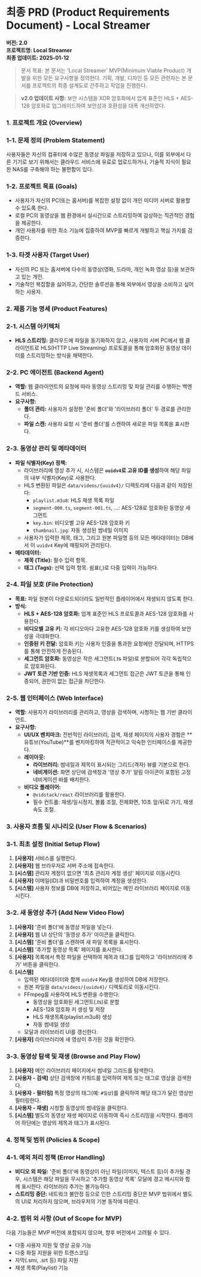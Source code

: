 # 최종 PRD (Product Requirements Document) - Local Streamer

**버전: 2.0**  
**프로젝트명: Local Streamer**  
**최종 업데이트: 2025-01-12**

> 문서 목표: 본 문서는 'Local Streamer' MVP(Minimum Viable Product) 개발을 위한 모든 요구사항을 정의한다. 기획, 개발, 디자인 등 모든 관련자는 본 문서를 프로젝트의 최종 설계도로 간주하고 작업을 진행한다.

> **v2.0 업데이트 사항:** 보안 시스템을 XOR 암호화에서 업계 표준인 HLS + AES-128 암호화로 업그레이드하여 보안성과 호환성을 대폭 개선하였다.
> 

### 1. 프로젝트 개요 (Overview)

### 1-1. 문제 정의 (Problem Statement)

사용자들은 자신의 컴퓨터에 수많은 동영상 파일을 저장하고 있으나, 이를 외부에서 다른 기기로 보기 위해서는 클라우드 서비스에 유료로 업로드하거나, 기술적 지식이 필요한 NAS를 구축해야 하는 불편함이 있다.

### 1-2. 프로젝트 목표 (Goals)

- 사용자가 자신의 PC(또는 홈서버)를 복잡한 설정 없이 개인 미디어 서버로 활용할 수 있도록 한다.
- 로컬 PC의 동영상을 웹 환경에서 실시간으로 스트리밍하여 감상하는 직관적인 경험을 제공한다.
- 개인 사용자를 위한 최소 기능에 집중하여 MVP를 빠르게 개발하고 핵심 가치를 검증한다.

### 1-3. 타겟 사용자 (Target User)

- 자신의 PC 또는 홈서버에 다수의 동영상(영화, 드라마, 개인 녹화 영상 등)을 보관하고 있는 개인.
- 기술적인 복잡함을 싫어하고, 간단한 솔루션을 통해 외부에서 영상을 소비하고 싶어 하는 사용자.

### 2. 제품 기능 명세 (Product Features)

### 2-1. 시스템 아키텍처

- **HLS 스트리밍:** 클라우드에 파일을 동기화하지 않고, 사용자의 서버 PC에서 웹 클라이언트로 HLS(HTTP Live Streaming) 프로토콜을 통해 암호화된 동영상 데이터를 스트리밍하는 방식을 채택한다.

### 2-2. PC 에이전트 (Backend Agent)

- **역할:** 웹 클라이언트의 요청에 따라 동영상 스트리밍 및 파일 관리를 수행하는 백엔드 서비스.
- **요구사항:**
    - **폴더 관리:** 사용자가 설정한 '준비 폴더'와 '라이브러리 폴더' 두 경로를 관리한다.
    - **파일 스캔:** 사용자 요청 시 '준비 폴더'를 스캔하여 새로운 파일 목록을 표시한다.

### 2-3. 동영상 관리 및 메타데이터

- **파일 식별자(Key) 정책:**
    - 라이브러리에 영상 추가 시, 시스템은 **`uuidv4`로 고유 ID를 생성**하여 해당 파일의 내부 식별자(Key)로 사용한다.
    - HLS 변환된 파일은 `data/videos/{uuidv4}/` 디렉토리에 다음과 같이 저장된다:
        - `playlist.m3u8`: HLS 재생 목록 파일
        - `segment-000.ts`, `segment-001.ts`, ...: AES-128로 암호화된 동영상 세그먼트
        - `key.bin`: 비디오별 고유 AES-128 암호화 키
        - `thumbnail.jpg`: 자동 생성된 썸네일 이미지
    - 사용자가 입력한 제목, 태그, 그리고 원본 파일명 등의 모든 메타데이터는 DB에서 이 `uuidv4` Key에 매핑되어 관리된다.
- **메타데이터:**
    - **제목 (Title):** 필수 입력 항목.
    - **태그 (Tags):** 선택 입력 항목. 쉼표(,)로 다중 입력이 가능하다.

### 2-4. 파일 보호 (File Protection)

- **목표:** 파일 원본이 다운로드되더라도 일반적인 플레이어에서 재생되지 않도록 한다.
- **방식:**
    - **HLS + AES-128 암호화:** 업계 표준인 HLS 프로토콜과 AES-128 암호화를 사용한다.
    - **비디오별 고유 키:** 각 비디오마다 고유한 AES-128 암호화 키를 생성하여 보안성을 극대화한다.
    - **인증된 키 전달:** 암호화 키는 사용자 인증을 통과한 요청에만 전달되며, HTTPS를 통해 안전하게 전송된다.
    - **세그먼트 암호화:** 동영상은 작은 세그먼트(.ts 파일)로 분할되어 각각 독립적으로 암호화된다.
    - **JWT 토큰 기반 인증:** HLS 재생목록과 세그먼트 접근은 JWT 토큰을 통해 인증되어, 권한이 없는 접근을 차단한다.

### 2-5. 웹 인터페이스 (Web Interface)

- **역할:** 사용자가 라이브러리를 관리하고, 영상을 검색하며, 시청하는 웹 기반 클라이언트.
- **요구사항:**
    - **UI/UX 벤치마크:** 전반적인 라이브러리, 검색, 재생 페이지의 사용자 경험은 **유튜브(YouTube)**를 벤치마킹하여 직관적이고 익숙한 인터페이스를 제공한다.
    - **레이아웃:**
        - **라이브러리:** 썸네일과 제목이 표시되는 그리드(격자) 뷰를 기본으로 한다.
        - **네비게이션:** 화면 상단에 검색창과 '영상 추가' 알림 아이콘이 포함된 고정 네비게이션 바를 배치한다.
    - **비디오 플레이어:**
        - `@vidstack/react` 라이브러리를 활용한다.
        - 필수 컨트롤: 재생/일시정지, 볼륨 조절, 전체화면, 10초 앞/뒤로 가기, 재생 속도 조절.

### 3. 사용자 흐름 및 시나리오 (User Flow & Scenarios)

### 3-1. 최초 설정 (Initial Setup Flow)

1. **[사용자]** 서비스를 실행한다.
2. **[사용자]** 웹 브라우저로 서버 주소에 접속한다.
3. **[시스템]** 관리자 계정이 없으면 '최초 관리자 계정 생성' 페이지로 이동시킨다.
4. **[사용자]** 이메일(ID)과 비밀번호를 입력하여 계정을 생성한다.
5. **[시스템]** 사용자 정보를 DB에 저장하고, 비어있는 메인 라이브러리 페이지로 이동시킨다.

### 3-2. 새 동영상 추가 (Add New Video Flow)

1. **[사용자]** '준비 폴더'에 동영상 파일을 넣는다.
2. **[사용자]** 웹 UI 상단의 '동영상 추가' 아이콘을 클릭한다.
3. **[시스템]** '준비 폴더'를 스캔하여 새 파일 목록을 표시한다.
4. **[시스템]** '추가할 동영상 목록' 페이지를 표시한다.
5. **[사용자]** 목록에서 특정 파일을 선택하여 제목과 태그를 입력하고 '라이브러리에 추가' 버튼을 클릭한다.
6. **[시스템]**
    - 입력된 메타데이터와 함께 `uuidv4` Key를 생성하여 DB에 저장한다.
    - 원본 파일을 `data/videos/{uuidv4}/` 디렉토리로 이동시킨다.
    - FFmpeg를 사용하여 HLS 변환을 수행한다:
        - 동영상을 암호화된 세그먼트(.ts)로 분할
        - AES-128 암호화 키 생성 및 저장
        - HLS 재생목록(playlist.m3u8) 생성
        - 자동 썸네일 생성
    - 모달과 라이브러리 UI를 갱신한다.
7. **[사용자]** 라이브러리에 새 영상이 추가된 것을 확인한다.

### 3-3. 동영상 탐색 및 재생 (Browse and Play Flow)

1. **[사용자]** 메인 라이브러리 페이지에서 썸네일 그리드를 탐색한다.
2. **[사용자 - 검색]** 상단 검색창에 키워드를 입력하여 제목 또는 태그로 영상을 검색한다.
3. **[사용자 - 필터링]** 특정 영상의 태그(예: `#일상`)를 클릭하여 해당 태그가 달린 영상만 필터링한다.
4. **[사용자 - 재생]** 시청할 동영상의 썸네일을 클릭한다.
5. **[시스템]** 별도의 동영상 재생 페이지로 이동하여 즉시 스트리밍을 시작한다. 플레이어 하단에는 영상의 제목과 태그가 표시된다.

### 4. 정책 및 범위 (Policies & Scope)

### 4-1. 예외 처리 정책 (Error Handling)

- **비디오 외 파일:** '준비 폴더'에 동영상이 아닌 파일(이미지, 텍스트 등)이 추가될 경우, 시스템은 해당 파일을 무시하고 '추가할 동영상 목록' 모달에 경고 메시지와 함께 표시한다. 라이브러리 추가는 불가능하다.
- **스트리밍 중단:** 네트워크 불안정 등으로 인한 스트리밍 중단은 MVP 범위에서 별도의 UI로 처리하지 않으며, 브라우저의 기본 동작에 따른다.

### 4-2. 범위 외 사항 (Out of Scope for MVP)

다음 기능들은 MVP 버전에 포함되지 않으며, 향후 버전에서 고려될 수 있다.

- 다중 사용자 지원 및 영상 공유 기능
- 다중 화질 지원을 위한 트랜스코딩
- 자막(.smi, .srt 등) 파일 지원
- 재생 목록(Playlist) 기능
